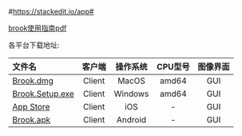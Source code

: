#https://stackedit.io/app#


 [brook使用指南pdf](brook使用指南.pdf)
 
 各平台下载地址: 

文件名|  客户端|  操作系统|  CPU型号|  图像界面
:--- | :---: | :---:| :---:|  :---: 
[Brook.dmg](Brook.dmg) |	Client|	MacOS|	amd64|	GUI
[Brook.Setup.exe](Brook.Setup.exe) |	Client|	Windows|	amd64|	GUI
[App Store](https://itunes.apple.com/us/app/brook-brook-shadowsocks-vpn-proxy/id1216002642) |	Client|	iOS|	-|	GUI
[Brook.apk](Brook.apk) |	Client|	Android|	-|	GUI




